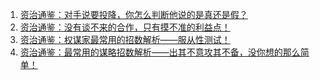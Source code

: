 1. [资治通鉴：对手说要投降，你怎么判断他说的是真还是假？](./资治通鉴_周秦篇/资治通鉴：对手说要投降，你怎么判断他说的是真还是假？.md)
2. [资治通鉴：没有谈不来的合作，只有摸不准的利益点！](./资治通鉴_周秦篇/资治通鉴：没有谈不来的合作，只有摸不准的利益点！.md)
3. [资治通鉴：权谋家最常用的招数解析——服从性测试！](./资治通鉴_周秦篇/资治通鉴：权谋家最常用的招数解析——服从性测试！.md)
4. [资治通鉴：最常用的谋略招数解析——出其不意攻其不备，没你想的那么简单！](./资治通鉴_周秦篇/资治通鉴：最常用的谋略招数解析——出其不意攻其不备，没你想的那么简单！.md)